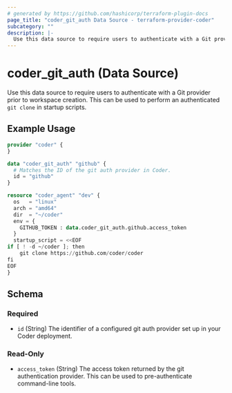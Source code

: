 ```yaml
---
# generated by https://github.com/hashicorp/terraform-plugin-docs
page_title: "coder_git_auth Data Source - terraform-provider-coder"
subcategory: ""
description: |-
  Use this data source to require users to authenticate with a Git provider prior to workspace creation. This can be used to perform an authenticated git clone in startup scripts.
---
```


# coder_git_auth (Data Source)

Use this data source to require users to authenticate with a Git provider prior to workspace creation. This can be used to perform an authenticated `git clone` in startup scripts.

## Example Usage

```terraform
provider "coder" {
}

data "coder_git_auth" "github" {
  # Matches the ID of the git auth provider in Coder.
  id = "github"
}

resource "coder_agent" "dev" {
  os   = "linux"
  arch = "amd64"
  dir  = "~/coder"
  env = {
    GITHUB_TOKEN : data.coder_git_auth.github.access_token
  }
  startup_script = <<EOF
if [ ! -d ~/coder ]; then
    git clone https://github.com/coder/coder
fi
EOF
}
```

<!-- schema generated by tfplugindocs -->
## Schema

### Required

- `id` (String) The identifier of a configured git auth provider set up in your Coder deployment.

### Read-Only

- `access_token` (String) The access token returned by the git authentication provider. This can be used to pre-authenticate command-line tools.


